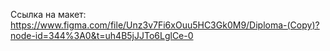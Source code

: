 Ссылка на макет: https://www.figma.com/file/Unz3v7Fi6xOuu5HC3Gk0M9/Diploma-(Copy)?node-id=344%3A0&t=uh4B5jJJTo6LglCe-0
